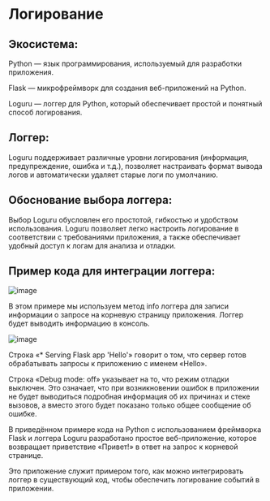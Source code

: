 # Логирование
## Экосистема:
Python — язык программирования, используемый для разработки приложения.

Flask — микрофреймворк для создания веб-приложений на Python.

Loguru — логгер для Python, который обеспечивает простой и понятный способ логирования.

## Логгер:
Loguru поддерживает различные уровни логирования (информация, предупреждение, ошибка и т.д.), позволяет настраивать формат вывода логов и автоматически удаляет старые логи по умолчанию.

## Обоснование выбора логгера:
Выбор Loguru обусловлен его простотой, гибкостью и удобством использования. Loguru позволяет легко настроить логирование в соответствии с требованиями приложения, а также обеспечивает удобный доступ к логам для анализа и отладки.

## Пример кода для интеграции логгера:
![image](https://github.com/user-attachments/assets/6dd9091e-76a6-41aa-862c-72533d482361)

В этом примере мы используем метод info логгера для записи информации о запросе на корневую страницу приложения. Логгер будет выводить информацию в консоль.

![image](https://github.com/user-attachments/assets/948760ac-3a12-48d6-864d-5c93327a412f)

Строка «* Serving Flask app 'Hello'» говорит о том, что сервер готов обрабатывать запросы к приложению с именем «Hello».

Строка «Debug mode: off» указывает на то, что режим отладки выключен. Это означает, что при возникновении ошибок в приложении не будет выводиться подробная информация об их причинах и стеке вызовов, а вместо этого будет показано только общее сообщение об ошибке.

В приведённом примере кода на Python с использованием фреймворка Flask и логгера Loguru разработано простое веб-приложение, которое возвращает приветствие «Привет!» в ответ на запрос к корневой странице.

Это приложение служит примером того, как можно интегрировать логгер в существующий код, чтобы обеспечить логирование событий в приложении.
